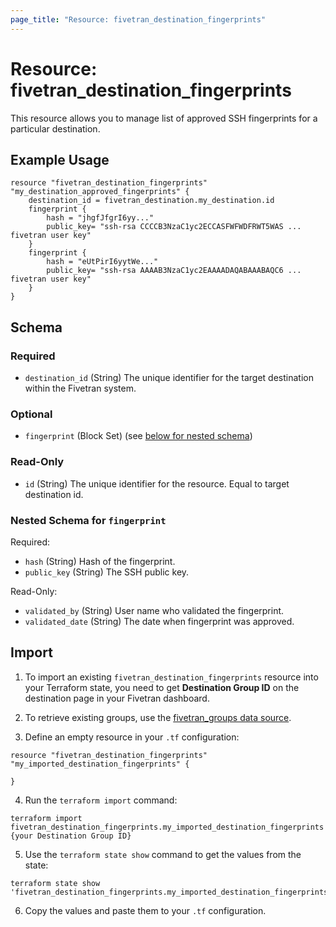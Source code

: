 ```yaml
---
page_title: "Resource: fivetran_destination_fingerprints"
---
```


# Resource: fivetran_destination_fingerprints

This resource allows you to manage list of approved SSH fingerprints for a particular destination.

## Example Usage

```hcl
resource "fivetran_destination_fingerprints" "my_destination_approved_fingerprints" {
    destination_id = fivetran_destination.my_destination.id
    fingerprint {
        hash = "jhgfJfgrI6yy..."
        public_key= "ssh-rsa CCCCB3NzaC1yc2ECCASFWFWDFRWT5WAS ... fivetran user key"
    }
    fingerprint {
        hash = "eUtPirI6yytWe..."
        public_key= "ssh-rsa AAAAB3NzaC1yc2EAAAADAQABAAABAQC6 ... fivetran user key"
    }
}
```

<!-- schema generated by tfplugindocs -->
## Schema

### Required

- `destination_id` (String) The unique identifier for the target destination within the Fivetran system.

### Optional

- `fingerprint` (Block Set) (see [below for nested schema](#nestedblock--fingerprint))

### Read-Only

- `id` (String) The unique identifier for the resource. Equal to target destination id.

<a id="nestedblock--fingerprint"></a>
### Nested Schema for `fingerprint`

Required:

- `hash` (String) Hash of the fingerprint.
- `public_key` (String) The SSH public key.

Read-Only:

- `validated_by` (String) User name who validated the fingerprint.
- `validated_date` (String) The date when fingerprint was approved.

## Import

1. To import an existing `fivetran_destination_fingerprints` resource into your Terraform state, you need to get **Destination Group ID** on the destination page in your Fivetran dashboard.

2. To retrieve existing groups, use the [fivetran_groups data source](/docs/data-sources/groups).

3. Define an empty resource in your `.tf` configuration:

```hcl
resource "fivetran_destination_fingerprints" "my_imported_destination_fingerprints" {

}
```

4. Run the `terraform import` command:

```
terraform import fivetran_destination_fingerprints.my_imported_destination_fingerprints {your Destination Group ID}
```

5.  Use the `terraform state show` command to get the values from the state:

```
terraform state show 'fivetran_destination_fingerprints.my_imported_destination_fingerprints'
```

6. Copy the values and paste them to your `.tf` configuration.